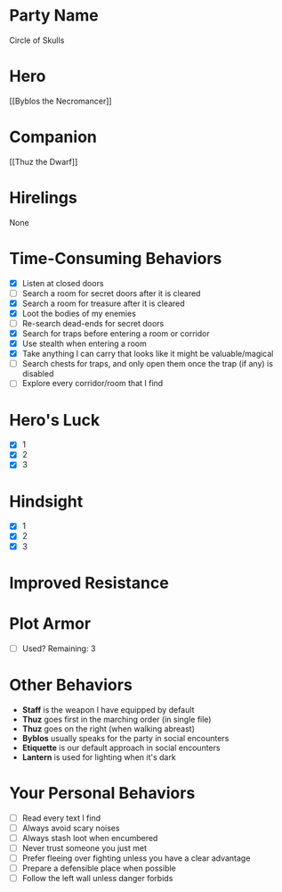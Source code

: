 # Party Name
Circle of Skulls
# Hero
[[Byblos the Necromancer]]
# Companion
[[Thuz the Dwarf]]
# Hirelings
None
# Time-Consuming Behaviors
- [x] Listen at closed doors
- [ ] Search a room for secret doors after it is cleared
- [x] Search a room for treasure after it is cleared
- [x] Loot the bodies of my enemies
- [ ] Re-search dead-ends for secret doors
- [x] Search for traps before entering a room or corridor
- [x] Use stealth when entering a room
- [x] Take anything I can carry that looks like it might be valuable/magical
- [ ] Search chests for traps, and only open them once the trap (if any) is disabled
- [ ] Explore every corridor/room that I find

# Hero's Luck
- [x] 1
- [x] 2
- [x] 3

# Hindsight
- [x] 1
- [x] 2
- [x] 3

# Improved Resistance

# Plot Armor
- [ ] Used?
Remaining: 3

# Other Behaviors
- **Staff** is the weapon I have equipped by default
- **Thuz** goes first in the marching order (in single file)
- **Thuz** goes on the right (when walking abreast)
- **Byblos** usually speaks for the party in social encounters
- **Etiquette** is our default approach in social encounters
- **Lantern** is used for lighting when it's dark

# Your Personal Behaviors
- [ ] Read every text I find
- [ ] Always avoid scary noises
- [ ] Always stash loot when encumbered
- [ ] Never trust someone you just met
- [ ] Prefer fleeing over fighting unless you have a clear advantage
- [ ] Prepare a defensible place when possible
- [ ] Follow the left wall unless danger forbids

